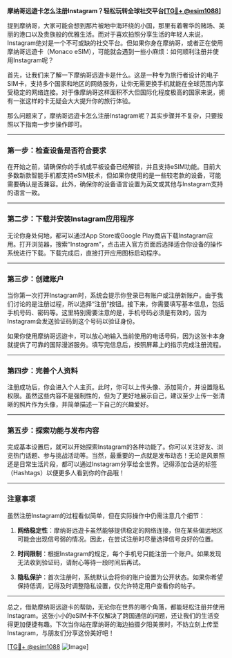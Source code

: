 **摩纳哥远遊卡怎么注册Instagram？轻松玩转全球社交平台[[TG💪+ @esim1088](https://t.me/s/esim1088)]**

提到摩纳哥，大家可能会想到那片被地中海环绕的小国，那里有着奢华的赌场、美丽的港口以及贵族般的优雅生活。而对于喜欢拍照分享生活的年轻人来说，Instagram绝对是一个不可或缺的社交平台。但如果你身在摩纳哥，或者正在使用摩纳哥远遊卡（Monaco eSIM），可能就会遇到一些小麻烦：如何顺利注册并使用Instagram呢？

首先，让我们来了解一下摩纳哥远遊卡是什么。这是一种专为旅行者设计的电子SIM卡，支持多个国家和地区的网络服务，让你无需更换手机就能在全球范围内享受稳定的网络连接。对于像摩纳哥这样面积不大但国际化程度极高的国家来说，拥有一张这样的卡无疑会大大提升你的旅行体验。

那么问题来了，摩纳哥远遊卡怎么注册Instagram呢？其实步骤并不复杂，只要按照以下指南一步步操作即可。

---

### 第一步：检查设备是否符合要求

在开始之前，请确保你的手机或平板设备已经解锁，并且支持eSIM功能。目前大多数新款智能手机都支持eSIM技术，但如果你使用的是一些较老款的设备，可能需要确认是否兼容。此外，确保你的设备语言设置为英文或其他与Instagram支持的语言一致。

---

### 第二步：下载并安装Instagram应用程序

无论你身处何地，都可以通过App Store或Google Play商店下载Instagram应用。打开浏览器，搜索“Instagram”，点击进入官方页面后选择适合你设备的操作系统进行下载。下载完成后，直接打开应用图标启动程序。

---

### 第三步：创建账户

当你第一次打开Instagram时，系统会提示你登录已有账户或注册新账户。由于我们讨论的是注册过程，所以选择“注册”按钮。接下来，你需要填写基本信息，包括手机号码、密码等。这里特别需要注意的是，手机号码必须是有效的，因为Instagram会发送验证码到这个号码以验证身份。

如果你使用摩纳哥远遊卡，可以放心地输入当前使用的电话号码，因为这张卡本身就提供了可靠的国际漫游服务。填写完信息后，按照屏幕上的指示完成注册流程。

---

### 第四步：完善个人资料

注册成功后，你会进入个人主页。此时，你可以上传头像、添加简介，并设置隐私权限。虽然这些内容不是强制性的，但为了更好地展示自己，建议至少上传一张清晰的照片作为头像，并简单描述一下自己的兴趣爱好。

---

### 第五步：探索功能与发布内容

完成基本设置后，就可以开始探索Instagram的各种功能了。你可以关注好友、浏览热门话题、参与挑战活动等。当然，最重要的一点就是发布动态！无论是风景照还是日常生活片段，都可以通过Instagram分享给全世界。记得添加合适的标签（Hashtags）以便更多人看到你的作品哦！

---

### 注意事项

虽然注册Instagram的过程看似简单，但在实际操作中仍需注意几个细节：

1. **网络稳定性**：摩纳哥远遊卡虽然能够提供稳定的网络连接，但在某些偏远地区可能会出现信号弱的情况。因此，在尝试注册时尽量选择信号良好的位置。
   
2. **时间限制**：根据Instagram的规定，每个手机号只能注册一个账户。如果发现无法收到验证码，请耐心等待一段时间后再试。

3. **隐私保护**：首次注册时，系统默认会将你的账户设置为公开状态。如果你希望保持低调，记得及时调整隐私设置，仅允许特定用户查看你的帖子。

---

总之，借助摩纳哥远遊卡的帮助，无论你在世界的哪个角落，都能轻松注册并使用Instagram。这张小小的eSIM卡不仅解决了跨国通信的问题，还让我们的生活变得更加便捷有趣。下次当你站在摩纳哥的海边拍摄夕阳美景时，不妨立刻上传至Instagram，与朋友们分享这份美好吧！

[[TG💪+ @esim1088](https://t.me/s/esim1088) ![Image](https://i.postimg.cc/4NQfJmqS/Snipaste-2025-05-13-00-14-12.png)]